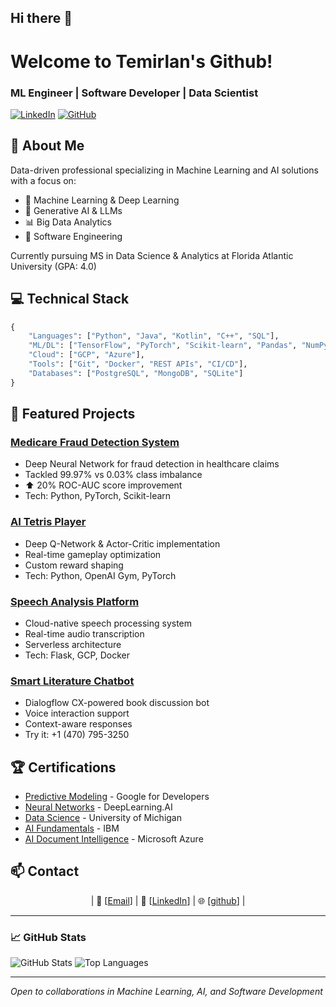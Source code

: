 ## Hi there 👋

<!--
**TemirlanKN/temirlankn** is a ✨ _special_ ✨ repository because its `README.md` (this file) appears on your GitHub profile.

Here are some ideas to get you started:

- 🔭 I’m currently working on ...
- 🌱 I’m currently learning ...
- 👯 I’m looking to collaborate on ...
- 🤔 I’m looking for help with ...
- 💬 Ask me about ...
- 📫 How to reach me: ...
- 😄 Pronouns: ...
- ⚡ Fun fact: ...
-->

# Welcome to Temirlan's Github!

### ML Engineer | Software Developer | Data Scientist

[![LinkedIn](https://img.shields.io/badge/LinkedIn-Connect-blue)](your-linkedin)
[![GitHub](https://img.shields.io/badge/GitHub-Follow-black)](your-github)

## 🎯 About Me
Data-driven professional specializing in Machine Learning and AI solutions with a focus on:
- 🤖 Machine Learning & Deep Learning
- 🧠 Generative AI & LLMs
- 📊 Big Data Analytics
- 🚀 Software Engineering

Currently pursuing MS in Data Science & Analytics at Florida Atlantic University (GPA: 4.0)

## 💻 Technical Stack

```python
{
    "Languages": ["Python", "Java", "Kotlin", "C++", "SQL"],
    "ML/DL": ["TensorFlow", "PyTorch", "Scikit-learn", "Pandas", "NumPy"],
    "Cloud": ["GCP", "Azure"],
    "Tools": ["Git", "Docker", "REST APIs", "CI/CD"],
    "Databases": ["PostgreSQL", "MongoDB", "SQLite"]
}
```

## 🚀 Featured Projects

### [Medicare Fraud Detection System](project-link)
- Deep Neural Network for fraud detection in healthcare claims
- Tackled 99.97% vs 0.03% class imbalance
- ⬆️ 20% ROC-AUC score improvement
- Tech: Python, PyTorch, Scikit-learn

### [AI Tetris Player](project-link)
- Deep Q-Network & Actor-Critic implementation
- Real-time gameplay optimization
- Custom reward shaping
- Tech: Python, OpenAI Gym, PyTorch

### [Speech Analysis Platform](project-link)
- Cloud-native speech processing system
- Real-time audio transcription
- Serverless architecture
- Tech: Flask, GCP, Docker

### [Smart Literature Chatbot](project-link)
- Dialogflow CX-powered book discussion bot
- Voice interaction support
- Context-aware responses
- Try it: +1 (470) 795-3250

## 🏆 Certifications
- [Predictive Modeling](cert-link) - Google for Developers
- [Neural Networks](cert-link) - DeepLearning.AI
- [Data Science](cert-link) - University of Michigan
- [AI Fundamentals](cert-link) - IBM
- [AI Document Intelligence](cert-link) - Microsoft Azure

## 📫 Contact
<div align="center">

| 📧 [[Email](mailto:temirlan9908@gmail.com)] | 💼 [[LinkedIn](https://www.linkedin.com/in/temirlan-kdyrkhan/)] | 🌐 [[github](https://github.com/temirlankn)] |

</div>

---
### 📈 GitHub Stats

![GitHub Stats](https://github-readme-stats.vercel.app/api?username=temirlankn&show_icons=true&theme=dark)
![Top Languages](https://github-readme-stats.vercel.app/api/top-langs/?username=temirlankn&layout=compact&theme=dark)

---
*Open to collaborations in Machine Learning, AI, and Software Development*
